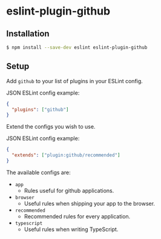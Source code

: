 # eslint-plugin-github

## Installation

```sh
$ npm install --save-dev eslint eslint-plugin-github
```

## Setup

Add `github` to your list of plugins in your ESLint config.

JSON ESLint config example:
```json
{
  "plugins": ["github"]
}
```

Extend the configs you wish to use.

JSON ESLint config example:
```json
{
  "extends": ["plugin:github/recommended"]
}
```

The available configs are:

- `app`
  - Rules useful for github applications.
- `browser`
  - Useful rules when shipping your app to the browser.
- `recommended`
  - Recommended rules for every application.
- `typescript`
  - Useful rules when writing TypeScript.
